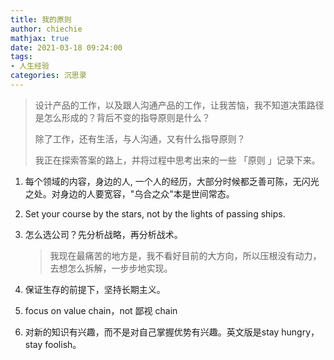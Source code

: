```yaml
---
title: 我的原则
author: chiechie
mathjax: true
date: 2021-03-18 09:24:00
tags:
- 人生经验
categories: 沉思录
---
```

> 设计产品的工作，以及跟人沟通产品的工作，让我苦恼，我不知道决策路径是怎么形成的？背后不变的指导原则是什么？
> 
> 除了工作，还有生活，与人沟通，又有什么指导原则？
> 
> 我正在探索答案的路上，并将过程中思考出来的一些 「原则 」记录下来。


1. 每个领域的内容，身边的人, 一个人的经历，大部分时候都乏善可陈，无闪光之处。对身边的人要宽容，"乌合之众"本是世间常态。
2. Set your course by the stars, not by the lights of passing ships. 
3. 怎么选公司？先分析战略，再分析战术。 
   
   > 我现在最痛苦的地方是，我不看好目前的大方向，所以压根没有动力，去想怎么拆解，一步步地实现。
4. 保证生存的前提下，坚持长期主义。
5. focus on value chain，not 鄙视 chain
5. 对新的知识有兴趣，而不是对自己掌握优势有兴趣。英文版是stay hungry，stay foolish。